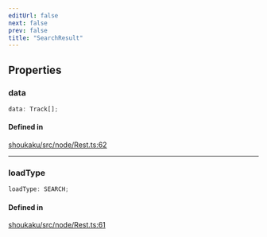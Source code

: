 ```yaml
---
editUrl: false
next: false
prev: false
title: "SearchResult"
---
```


## Properties

<a id="data" name="data"></a>

### data

```ts
data: Track[];
```

#### Defined in

[shoukaku/src/node/Rest.ts:62](https://github.com/shipgirlproject/shoukaku/blob/049b5dc536f3b28e41c5423a707d8a02ac9377a7/src/node/Rest.ts#L62)

***

<a id="loadtype" name="loadtype"></a>

### loadType

```ts
loadType: SEARCH;
```

#### Defined in

[shoukaku/src/node/Rest.ts:61](https://github.com/shipgirlproject/shoukaku/blob/049b5dc536f3b28e41c5423a707d8a02ac9377a7/src/node/Rest.ts#L61)
